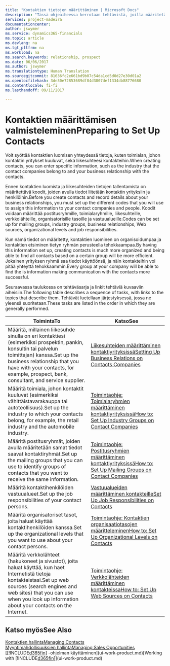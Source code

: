 ```yaml
---
title: "Kontaktien tietojen määrittäminen | Microsoft Docs"
description: "Tässä ohjeaiheessa kerrotaan tehtävistä, joilla määritetään tietoja ja koodeja, kuten toimialaryhmiä ja liikesuhteita, ennen kontaktien määrittämistä."
services: project-madeira
documentationcenter: 
author: jswymer
ms.service: dynamics365-financials
ms.topic: article
ms.devlang: na
ms.tgt_pltfrm: na
ms.workload: na
ms.search.keywords: relationship, prospect
ms.date: 06/06/2017
ms.author: jswymer
ms.translationtype: Human Translation
ms.sourcegitcommit: 81636fc2e661bd9b07c54da1cd5d0d27e30d01a2
ms.openlocfilehash: 3de30e72853689df84d3807def1334db88776680
ms.contentlocale: fi-fi
ms.lasthandoff: 09/11/2017

---
```

# <a name="preparing-to-set-up-contacts"></a><span data-ttu-id="ca844-103">Kontaktien määrittämisen valmisteleminen</span><span class="sxs-lookup"><span data-stu-id="ca844-103">Preparing to Set Up Contacts</span></span>
<span data-ttu-id="ca844-104">Voit syöttää kontaktien luomisen yhteydessä tietoja, kuten toimialan, johon kontaktin yritykset kuuluvat, sekä liikesuhteesi kontakteihin.</span><span class="sxs-lookup"><span data-stu-id="ca844-104">When creating contacts, you can enter specific information, such as the industry that the contact companies belong to and your business relationship with the contacts.</span></span>

<span data-ttu-id="ca844-105">Ennen kontaktien luomista ja liikesuhteiden tietojen tallentamista on määritettävä koodit, joiden avulla tiedot liitetään kontaktin yrityksiin ja henkilöihin.</span><span class="sxs-lookup"><span data-stu-id="ca844-105">Before you create contacts and record details about your business relationships, you must set up the different codes that you will use to assign this information to your contact companies and people.</span></span> <span data-ttu-id="ca844-106">Koodit voidaan määrittää postitusryhmille, toimialaryhmille, liikesuhteille, verkkolähteille, organisatorisille tasoille ja vastuualueille.</span><span class="sxs-lookup"><span data-stu-id="ca844-106">Codes can be set up for mailing groups, industry groups, business relationships, Web sources, organizational levels and job responsibilities.</span></span>

<span data-ttu-id="ca844-107">Kun nämä tiedot on määritetty, kontaktien luominen on organisoidumpaa ja kontaktien etsiminen tietyn ryhmän perusteella tehokkaampaa.</span><span class="sxs-lookup"><span data-stu-id="ca844-107">By having this information set up, creating contacts is much more organized and being able to find all contacts based on a certain group will be more efficient.</span></span> <span data-ttu-id="ca844-108">Jokainen yrityksen ryhmä saa tiedot käyttöönsä, ja näin kontakteihin voi pitää yhteyttä tehokkaammin.</span><span class="sxs-lookup"><span data-stu-id="ca844-108">Every group at your company will be able to find the is information making communication with the contacts more successful.</span></span>

<span data-ttu-id="ca844-109">Seuraavassa taulukossa on tehtäväsarja ja linkit tehtäviä kuvaaviin aiheisiin.</span><span class="sxs-lookup"><span data-stu-id="ca844-109">The following table describes a sequence of tasks, with links to the topics that describe them.</span></span> <span data-ttu-id="ca844-110">Tehtävät luetellaan järjestyksessä, jossa ne yleensä suoritetaan.</span><span class="sxs-lookup"><span data-stu-id="ca844-110">These tasks are listed in the order in which they are generally performed.</span></span>

| <span data-ttu-id="ca844-111">Toiminta</span><span class="sxs-lookup"><span data-stu-id="ca844-111">To</span></span> | <span data-ttu-id="ca844-112">Katso</span><span class="sxs-lookup"><span data-stu-id="ca844-112">See</span></span> |
| --- | --- |
| <span data-ttu-id="ca844-113">Määritä, millainen liikesuhde sinulla on eri kontaktiesi (esimerkiksi prospektin, pankin, konsultin tai palvelun toimittajan) kanssa.</span><span class="sxs-lookup"><span data-stu-id="ca844-113">Set up the business relationship that you have with your contacts, for example, prospect, bank, consultant, and service supplier.</span></span> |[<span data-ttu-id="ca844-114">Liikesuhteiden määrittäminen kontaktiyrityksissä</span><span class="sxs-lookup"><span data-stu-id="ca844-114">Setting Up Business Relations on Contacts Companies</span></span>](marketing-business-relations.md) |
| <span data-ttu-id="ca844-115">Määritä toimiala, johon kontaktit kuuluvat (esimerkiksi vähittäistavarakauppa tai autoteollisuus).</span><span class="sxs-lookup"><span data-stu-id="ca844-115">Set up the industry to which your contacts belong, for example, the retail industry and the automobile industry.</span></span> |[<span data-ttu-id="ca844-116">Toimintaohje: Toimialaryhmien määrittäminen kontaktiyrityksissä</span><span class="sxs-lookup"><span data-stu-id="ca844-116">How to: Set Up Industry Groups on Contact Companies</span></span>](marketing-industry-groups.md) |
| <span data-ttu-id="ca844-117">Määritä postitusryhmät, joiden avulla määritetään samat tiedot saavat kontaktiryhmät.</span><span class="sxs-lookup"><span data-stu-id="ca844-117">Set up the mailing groups that you can use to identify groups of contacts that you want to receive the same information.</span></span> |[<span data-ttu-id="ca844-118">Toimintaohje: Postitusryhmien määrittäminen kontaktiyrityksissä</span><span class="sxs-lookup"><span data-stu-id="ca844-118">How to: Set Up Mailing Groups on Contact Companies</span></span>](marketing-mailing-groups.md) |
| <span data-ttu-id="ca844-119">Määritä kontaktihenkilöiden vastuualueet.</span><span class="sxs-lookup"><span data-stu-id="ca844-119">Set up the job responsibilities of your contact persons.</span></span> |[<span data-ttu-id="ca844-120">Vastuualueiden määrittäminen kontakteille</span><span class="sxs-lookup"><span data-stu-id="ca844-120">Set Up Job Responsibilities on Contacts</span></span>](marketing-job-responsibilities.md) |
| <span data-ttu-id="ca844-121">Määritä organisatoriset tasot, joita haluat käyttää kontaktihenkilöiden kanssa.</span><span class="sxs-lookup"><span data-stu-id="ca844-121">Set up the organizational levels that you want to use about your contact persons.</span></span> |[<span data-ttu-id="ca844-122">Toimintaohje: Kontaktien organisaatiotasojen määritteleminen</span><span class="sxs-lookup"><span data-stu-id="ca844-122">How to: Set Up Organizational Levels on Contacts</span></span>](marketing-organizational-levels.md) |
| <span data-ttu-id="ca844-123">Määritä verkkolähteet (hakukoneet ja sivustot), joita haluat käyttää, kun haet Internetistä tietoja kontakteistasi.</span><span class="sxs-lookup"><span data-stu-id="ca844-123">Set up web sources (search engines and web sites) that you can use when you look up information about your contacts on the Internet.</span></span> |[<span data-ttu-id="ca844-124">Toimintaohje: Verkkolähteiden määrittäminen kontakteissa</span><span class="sxs-lookup"><span data-stu-id="ca844-124">How to: Set Up Web Sources on Contacts</span></span>](marketing-web-sources.md) |

## <a name="see-also"></a><span data-ttu-id="ca844-125">Katso myös</span><span class="sxs-lookup"><span data-stu-id="ca844-125">See Also</span></span>
[<span data-ttu-id="ca844-126">Kontaktien hallinta</span><span class="sxs-lookup"><span data-stu-id="ca844-126">Managing Contacts</span></span>](marketing-contacts.md)  
[<span data-ttu-id="ca844-127">Myyntimahdollisuuksien hallinta</span><span class="sxs-lookup"><span data-stu-id="ca844-127">Managing Sales Opportunities</span></span>](marketing-manage-sales-opportunities.md)  
<span data-ttu-id="ca844-128">[[!INCLUDE[d365fin](includes/d365fin_md.md)] -ohjelman käyttäminen](ui-work-product.md)</span><span class="sxs-lookup"><span data-stu-id="ca844-128">[Working with [!INCLUDE[d365fin](includes/d365fin_md.md)]](ui-work-product.md)</span></span>

